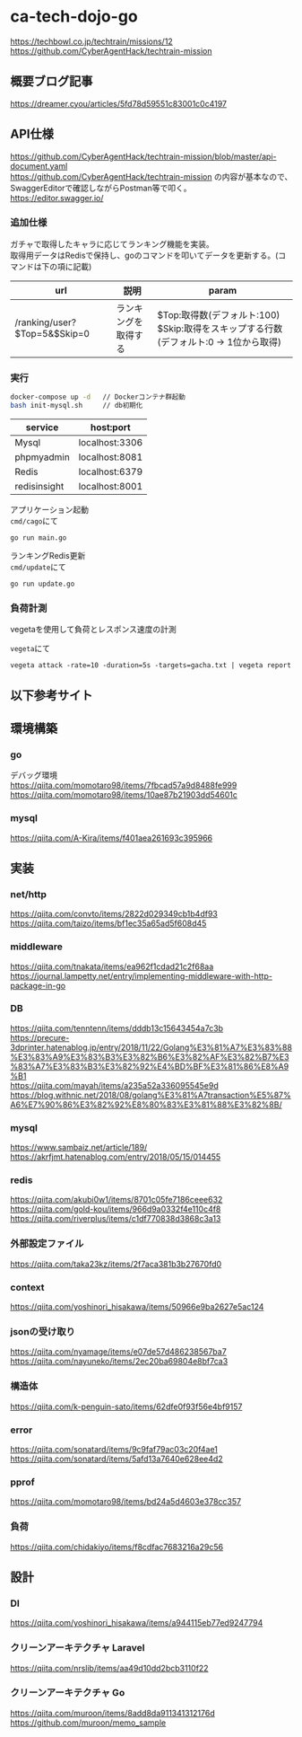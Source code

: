 # ca-tech-dojo-go

https://techbowl.co.jp/techtrain/missions/12  
https://github.com/CyberAgentHack/techtrain-mission  

## 概要ブログ記事

https://dreamer.cyou/articles/5fd78d59551c83001c0c4197  

## API仕様

https://github.com/CyberAgentHack/techtrain-mission/blob/master/api-document.yaml  
https://github.com/CyberAgentHack/techtrain-mission  の内容が基本なので、SwaggerEditorで確認しながらPostman等で叩く。  
https://editor.swagger.io/  

### 追加仕様

ガチャで取得したキャラに応じてランキング機能を実装。  
取得用データはRedisで保持し、goのコマンドを叩いてデータを更新する。(コマンドは下の項に記載)  

|url|説明|param|
|--|--|--|
|/ranking/user?$Top=5&$Skip=0|ランキングを取得する|$Top:取得数(デフォルト:100) $Skip:取得をスキップする行数(デフォルト:0 → 1位から取得)|

### 実行

```bash
docker-compose up -d   // Dockerコンテナ群起動
bash init-mysql.sh     // db初期化
```

|service|host:port|
|--|--|
|Mysql|localhost:3306|
|phpmyadmin|localhost:8081|
|Redis|localhost:6379|
|redisinsight|localhost:8001|

アプリケーション起動  
`cmd/cago`にて
```
go run main.go
```

ランキングRedis更新  
`cmd/update`にて
```
go run update.go
```


### 負荷計測

vegetaを使用して負荷とレスポンス速度の計測  

`vegeta`にて  
```
vegeta attack -rate=10 -duration=5s -targets=gacha.txt | vegeta report
```

## 以下参考サイト

## 環境構築

### go

デバッグ環境  
https://qiita.com/momotaro98/items/7fbcad57a9d8488fe999  
https://qiita.com/momotaro98/items/10ae87b21903dd54601c  

### mysql

https://qiita.com/A-Kira/items/f401aea261693c395966  


## 実装

### net/http

https://qiita.com/convto/items/2822d029349cb1b4df93  
https://qiita.com/taizo/items/bf1ec35a65ad5f608d45  

### middleware

https://qiita.com/tnakata/items/ea962f1cdad21c2f68aa  
https://journal.lampetty.net/entry/implementing-middleware-with-http-package-in-go  

### DB

https://qiita.com/tenntenn/items/dddb13c15643454a7c3b  
https://precure-3dprinter.hatenablog.jp/entry/2018/11/22/Golang%E3%81%A7%E3%83%88%E3%83%A9%E3%83%B3%E3%82%B6%E3%82%AF%E3%82%B7%E3%83%A7%E3%83%B3%E3%82%92%E4%BD%BF%E3%81%86%E8%A9%B1  
https://qiita.com/mayah/items/a235a52a336095545e9d  
https://blog.withnic.net/2018/08/golang%E3%81%A7transaction%E5%87%A6%E7%90%86%E3%82%92%E8%80%83%E3%81%88%E3%82%8B/  

### mysql

https://www.sambaiz.net/article/189/  
https://akrfjmt.hatenablog.com/entry/2018/05/15/014455  

### redis 

https://qiita.com/akubi0w1/items/8701c05fe7186ceee632  
https://qiita.com/gold-kou/items/966d9a0332f4e110c4f8  
https://qiita.com/riverplus/items/c1df770838d3868c3a13  

### 外部設定ファイル

https://qiita.com/taka23kz/items/2f7aca381b3b27670fd0  

### context

https://qiita.com/yoshinori_hisakawa/items/50966e9ba2627e5ac124  


### jsonの受け取り

https://qiita.com/nyamage/items/e07de57d486238567ba7  
https://qiita.com/nayuneko/items/2ec20ba69804e8bf7ca3  

### 構造体

https://qiita.com/k-penguin-sato/items/62dfe0f93f56e4bf9157  

### error

https://qiita.com/sonatard/items/9c9faf79ac03c20f4ae1  
https://qiita.com/sonatard/items/5afd13a7640e628ee4d2  

### pprof

https://qiita.com/momotaro98/items/bd24a5d4603e378cc357  

### 負荷

https://qiita.com/chidakiyo/items/f8cdfac7683216a29c56  

## 設計

### DI

https://qiita.com/yoshinori_hisakawa/items/a944115eb77ed9247794  

### クリーンアーキテクチャ Laravel

https://qiita.com/nrslib/items/aa49d10dd2bcb3110f22  

### クリーンアーキテクチャ Go

https://qiita.com/muroon/items/8add8da911341312176d   
https://github.com/muroon/memo_sample  
